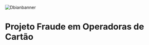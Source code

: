 ![Dbianbanner](https://user-images.githubusercontent.com/79420053/193087606-c74d7cdc-f5a2-4900-ba2e-c06108d1b586.png)
# Projeto Fraude em Operadoras de Cartão 
